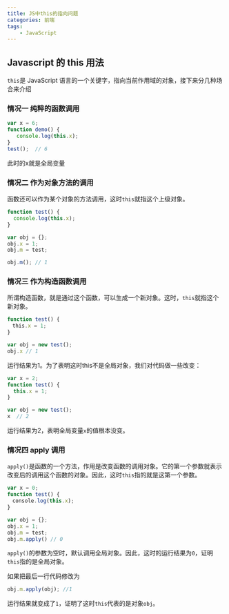 ```yaml
---
title: JS中this的指向问题
categories: 前端
tags:
    - JavaScript
---
```


## Javascript 的 this 用法

`this`是 JavaScript 语言的一个关键字，指向当前作用域的对象，接下来分几种场合来介绍

### 情况一 纯粹的函数调用

```javascript
var x = 6;
function demo() {
   console.log(this.x);
}
test();  // 6
```

此时的x就是全局变量

### 情况二 作为对象方法的调用

函数还可以作为某个对象的方法调用，这时`this`就指这个上级对象。

```JavaScript
function test() {
  console.log(this.x);
}

var obj = {};
obj.x = 1;
obj.m = test;

obj.m(); // 1
```

### 情况三 作为构造函数调用

所谓构造函数，就是通过这个函数，可以生成一个新对象。这时，`this`就指这个新对象。

```JavaScript
function test() {
　this.x = 1;
}

var obj = new test();
obj.x // 1
```

运行结果为1。为了表明这时this不是全局对象，我们对代码做一些改变：

```JavaScript
var x = 2;
function test() {
  this.x = 1;
}

var obj = new test();
x  // 2
```

运行结果为2，表明全局变量`x`的值根本没变。

### 情况四 apply 调用

`apply()`是函数的一个方法，作用是改变函数的调用对象。它的第一个参数就表示改变后的调用这个函数的对象。因此，这时`this`指的就是这第一个参数。

```JavaScript
var x = 0;
function test() {
　console.log(this.x);
}

var obj = {};
obj.x = 1;
obj.m = test;
obj.m.apply() // 0
```

`apply()`的参数为空时，默认调用全局对象。因此，这时的运行结果为`0`，证明`this`指的是全局对象。

如果把最后一行代码修改为

```JavaScript
obj.m.apply(obj); //1
```

运行结果就变成了`1`，证明了这时`this`代表的是对象`obj`。